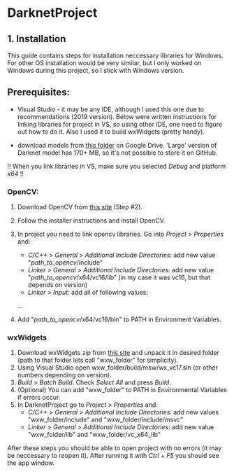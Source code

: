 # DarknetProject

## 1. Installation

This guide contains steps for installation neccessary libraries for Windows.
For other OS installation would be very similar, but I only worked on Windows during this project, so
I stick with Windows version.

## Prerequisites:
 - Visual Studio - it may be any IDE, although I used this one due to recommendations (2019 version). 
                   Below were written instructions for linking libraries for project in VS, so using other 
                   IDE, one need to figure out how to do it. Also I used it to build wxWidgets (pretty handy).
 
 - download models from [this folder](https://drive.google.com/drive/folders/1KSpvBsSbB3W632LAG7lWgUYiARo8Mvfa?usp=sharing) on Google Drive.
   'Large' version of Darknet model has 170+ MB, so it's not possible to store it on GitHub.

!! When you link libraries in VS, make sure you selected _Debug_ and platform _x64_ !!

### OpenCV:
1. Download OpenCV from [this site](https://learnopencv.com/install-opencv-on-windows#Install-CPP) (Step #2).
2. Follow the installer instructions and install OpenCV.
3. In project you need to link opencv libraries. Go into _Project_ > _Properties_ and:
    - _C/C++_ > _General_ > _Additional Include Directories_: add new value "_path_to_opencv_/include"
    - _Linker_ > _General_ > _Additional Include Directories_: add new value "_path_to_opencv_/x64/vc16/lib"
        (in my case it was vc16, but that depends on version)
    - _Linker_ > _Input_: add all of following values:
    
    ...
4. Add "_path_to_opencv_/x64/vc16/bin" to PATH in Environment Variables.
    
### wxWidgets
1. Download wxWidgets zip from [this site](https://www.wxwidgets.org/) and unpack it in desired folder 
    (path to that folder lets call "wxw_folder" for simplicity).
2. Using Visual Studio open wxw_folder/build/msw/wx_vc17.sln (or other numbers depending on version).
3. _Build_ > _Batch Build_. Check _Select All_ and press _Build_.
4. (Optional) You can add "wxw_folder" to PATH in Environmental Variables if errors occur.
5. In DarknetProject go to _Project_ > _Properties_ and:
    - _C/C++_ > _General_ > _Additional Include Directories_: add new values "wxw_folder/include" and "wxw_folder/include/msvc"
    - _Linker_ > _General_ > _Additional Include Directories_: add new value "wxw_folder/lib" and "wxw_folder/vc_x64_lib"

After these steps you should be able to open project with no errors (it may be neccessary to reopen it). After running it with
_Ctrl_ + _F5_ you should see the app window.
